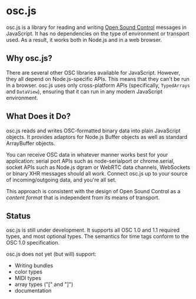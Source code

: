 osc.js
======

osc.js is a library for reading and writing [Open Sound Control](http://opensoundcontrol.org) messages in JavaScript. It has no dependencies on the type of environment or transport used. As a result, it works both in Node.js and in a web browser.

Why osc.js?
-----------

There are several other OSC libraries available for JavaScript. However, they all depend on Node.js-specific APIs. This means that they can't be run in a browser. osc.js uses only cross-platform APIs (specifically, `TypedArrays` and `DataView`), ensuring that it can run in any modern JavaScript environment.

What Does it Do?
----------------

osc.js reads and writes OSC-formatted binary data into plain JavaScript objects. It provides adaptors for Node.js Buffer objects as well as standard ArrayBuffer objects.

You can receive OSC data in whatever manner works best for your application: serial port APIs such as node-serialport or chrome.serial, socket APIs such as Node.js dgram or WebRTC data channels, WebSockets or binary XHR messages should all work. Connect osc.js up to your source of incoming/outgoing data, and you're all set.

This approach is consistent with the design of Open Sound Control as a _content format_ that is independent from its means of transport.

Status
------

osc.js is still under development. It supports all OSC 1.0 and 1.1 required types, and most optional types. The semantics for time tags conform to the OSC 1.0 specification.

osc.js does not yet (but will) support:

* Writing bundles
* color types
* MIDI types
* array types ("[" and "]")
* documentation
